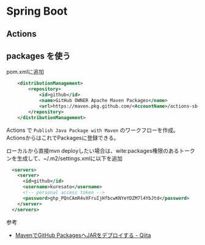 # Spring Boot


## Actions



## packages を使う

pom.xmlに追加

```xml
	<distributionManagement>
		<repository>
			<id>github</id>
			<name>GitHub OWNER Apache Maven Packages</name>
			<url>https://maven.pkg.github.com/<AccountName>/actions-sb-demo</url>
		</repository>
	</distributionManagement>
```

Actions で `Publish Java Package with Maven` のワークフローを作成。
ActionsからはこれでPackagesに登録できる。

ローカルから直接mvn deployしたい場合は、wite:packages権限のあるトークンを生成して、~/.m2/settings.xmlに以下を追加

```xml
  <servers>
    <server>
      <id>github</id>
      <username>kuresato</username>
      <!-- personal access token -->
      <password>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</password>
    </server>
  </servers>
```


参考
- [MavenでGitHub PackagesへJARをデプロイする - Qiita](https://qiita.com/backpaper0@github/items/4d2d83a707b50b9f0151)

